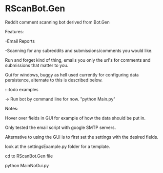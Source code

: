 RScanBot.Gen
============

Reddit comment scanning bot derived from Bot.Gen

Features:

-Email Reports

-Scanning for any subreddits and submissions/comments you would like.



Run and forget kind of thing, emails you only the url's for comments and submissions that matter to you.

Gui for windows, buggy as hell used currently for configuring data persistence, alternate to this is described below.

:::todo examples


-> Run bot by command line for now. "python Main.py"


Notes:

  Hover over fields in GUI for example of how the data should be put in.
  
  Only tested the email script with google SMTP servers.
  
  
  
Alternative to using the GUI is to first set the settings with the desired fields.

look at the settingsExample.py folder for a template.

cd to RScanBot.Gen file

python MainNoGui.py




